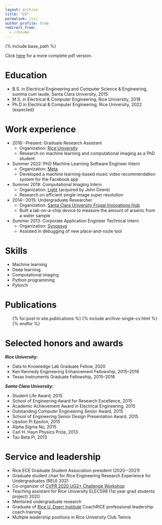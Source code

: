 ```yaml
---
layout: archive
title: "CV"
permalink: /cv/
author_profile: true
redirect_from:
  - /resume
---
```


{% include base_path %}

Click [here](http://tanjasper.github.io/files/cv.pdf) for a more complete pdf version.

Education
======
* B.S. in Electrical Engineering and Computer Science & Engineering, summa cum laude, Santa Clara University, 2015
* M.S. in Electrical & Computer Engineering, Rice University, 2018
* Ph.D in Electrical & Computer Engineering, Rice University, 2022 (expected)

Work experience
======
* 2016--Present: Graduate Research Assistant
  * Organization: [Rice University](https://www.rice.edu)
  * Research on machine learning and computational imaging as a PhD student
* Summer 2022: PhD Machine Learning Software Engineer Intern
  * Organization: [Meta](https://about.facebook.com)
  * Developed a machine learning-based music video recommendation system for the Facebook app
* Summer 2019: Computational Imaging Intern
  * Organization: [Light](https://web.archive.org/web/20220628195754/https://light.co/) (acquired by John Deere)
  * Research on efficient single-image super resolution
* 2014--2015: Undergraduate Researcher
  * Organization: [Santa Clara University Frugal Innovations Hub](https://www.scu.edu/engineering/labs--research/labs/frugal-innovation-hub//?fbclid=IwAR0jiDOfiFa2z-KgXfADRfXBS_8htUmjqjJ46evC0rXp9PIWFsRrWFeGGA4)
  * Built a lab-on-a-chip device to measure the amount of arsenic from a water sample
* Summer 2013: Corporate Application Engineer Technical Intern
  * Organization: [Synopsys](https://www.synopsys.com)
  * Assisted in debugging of new place-and-route tool
  
Skills
======
* Machine learning
* Deep learning
* Computational imaging
* Python programming
* Pytorch

Publications
======
  <ul>{% for post in site.publications %}
    {% include archive-single-cv.html %}
  {% endfor %}</ul>
  
Selected honors and awards
======
***Rice University:***
* Data to Knowledge Lab Graduate Fellow, 2020
* Ken Kennedy Engineering Enhancement Fellowship, 2015–2019 
* Texas Instruments Graduate Fellowship, 2015–2016

***Santa Clara University:***
* Student Life Award, 2015
* School of Engineering Award for Research Excellence, 2015 
* Academic Achievement Award in Electrical Engineering, 2015 
* Outstanding Computer Engineering Senior Award, 2015 
* School of Engineering Senior Design Presentation Award, 2015 
* Upsilon Pi Epsilon, 2015
* Alpha Sigma Nu, 2015
* Carl H. Hayn Physics Prize, 2013
* Tau Beta Pi, 2013

Service and leadership
======
* Rice ECE Graduate Student Association president (2020--2021)
* Graduate student chair for Rice Engineering Research Experience for Undergraduates (REU) 2021
* Co-organizer of [CVPR 2020 UG2+ Challenge Workshop](http://cvpr2022.ug2challenge.org/program20/challenges20.html)
* Teaching assistant for Rice University ELEC599 (1st year grad students project) 2020
* Mentored undergraduate research
* Graduate of [Rice U. Doerr Institute](https://doerr.rice.edu) CoachRICE professional leadership coach training
* Multiple leadership positions in Rice University Club Tennis
